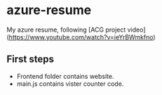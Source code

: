 # azure-resume
My azure resume, following [ACG project video] (https://www.youtube.com/watch?v=ieYrBWmkfno)

## First steps

- Frontend folder contains website.
- main.js contains vister counter code.